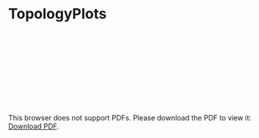 # TopologyPlots

<object data="https://github.com/CompactCollaboration/TopologyPlots/blob/main/E1/E1.pdf" type="application/pdf" width="700px" height="700px">
    <embed src="https://github.com/CompactCollaboration/TopologyPlots/blob/main/E1/E1.pdf">
        <p>This browser does not support PDFs. Please download the PDF to view it: <a href="http://yoursite.com/the.pdf">Download PDF</a>.</p>
    </embed>
</object>
